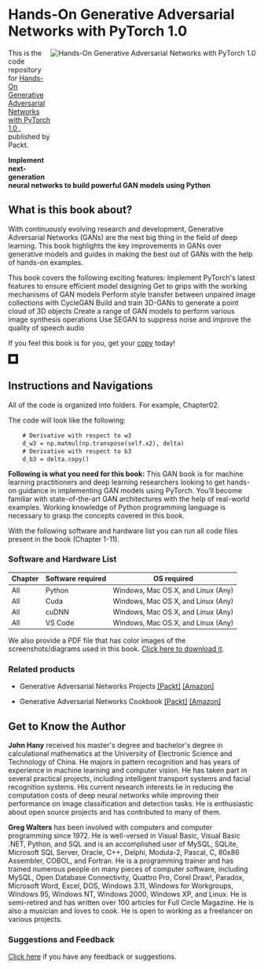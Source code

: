 # Hands-On Generative Adversarial Networks with PyTorch 1.0 

<a href="https://www.packtpub.com/data/hands-on-generative-adversarial-networks-with-pytorch-1-0?utm_source=github&utm_medium=repository&utm_campaign=9781789530513"><img src="https://www.packtpub.com/media/catalog/product/cache/e4d64343b1bc593f1c5348fe05efa4a6/9/7/9781789530513-original.png" alt="Hands-On Generative Adversarial Networks with PyTorch 1.0 " height="256px" align="right"></a>

This is the code repository for [Hands-On Generative Adversarial Networks with PyTorch 1.0 ](https://www.packtpub.com/data/hands-on-generative-adversarial-networks-with-pytorch-1-0?utm_source=github&utm_medium=repository&utm_campaign=9781789530513), published by Packt.

**Implement next-generation neural networks to build powerful GAN models using Python**

## What is this book about?
With continuously evolving research and development, Generative Adversarial Networks (GANs) are the next big thing in the field of deep learning. This book highlights the key improvements in GANs over generative models and guides in making the best out of GANs with the help of hands-on examples.


This book covers the following exciting features:
Implement PyTorch's latest features to ensure efficient model designing 
Get to grips with the working mechanisms of GAN models 
Perform style transfer between unpaired image collections with CycleGAN 
Build and train 3D-GANs to generate a point cloud of 3D objects 
Create a range of GAN models to perform various image synthesis operations 
Use SEGAN to suppress noise and improve the quality of speech audio

If you feel this book is for you, get your [copy](https://www.amazon.com/dp/1789530512) today!

<a href="https://www.packtpub.com/?utm_source=github&utm_medium=banner&utm_campaign=GitHubBanner"><img src="https://raw.githubusercontent.com/PacktPublishing/GitHub/master/GitHub.png" 
alt="https://www.packtpub.com/" border="5" /></a>

## Instructions and Navigations
All of the code is organized into folders. For example, Chapter02.

The code will look like the following:
```
    # Derivative with respect to w3
    d_w3 = np.matmul(np.transpose(self.x2), delta)
    # Derivative with respect to b3
    d_b3 = delta.copy()
```

**Following is what you need for this book:**
This GAN book is for machine learning practitioners and deep learning researchers looking to get hands-on guidance in implementing GAN models using PyTorch. You’ll become familiar with state-of-the-art GAN architectures with the help of real-world examples. Working knowledge of Python programming language is necessary to grasp the concepts covered in this book.

With the following software and hardware list you can run all code files present in the book (Chapter 1-11).
### Software and Hardware List
| Chapter | Software required | OS required |
| -------- | ------------------------------------ | ----------------------------------- |
| All | Python | Windows, Mac OS X, and Linux (Any) |
| All | Cuda | Windows, Mac OS X, and Linux (Any) |
| All | cuDNN | Windows, Mac OS X, and Linux (Any) |
| All | VS Code | Windows, Mac OS X, and Linux (Any) |


We also provide a PDF file that has color images of the screenshots/diagrams used in this book. [Click here to download it](http://www.packtpub.com/sites/default/files/downloads/9781789530513_ColorImages.pdf).

### Related products
* Generative Adversarial Networks Projects  [[Packt]](https://www.packtpub.com/big-data-and-business-intelligence/generative-adversarial-networks-projects?utm_source=github&utm_medium=repository&utm_campaign=9781789136678) [[Amazon]](https://www.amazon.com/dp/1789136679)

* Generative Adversarial Networks Cookbook  [[Packt]](https://www.packtpub.com/big-data-and-business-intelligence/generative-adversarial-networks-cookbook?utm_source=github&utm_medium=repository&utm_campaign=9781789139907) [[Amazon]](https://www.amazon.com/dp/1789139902)


## Get to Know the Author
**John Hany** received his master's degree and bachelor's degree in calculational mathematics at the University of Electronic Science and Technology of China. He majors in pattern recognition and has years of experience in machine learning and computer vision. He has taken part in several practical projects, including intelligent transport systems and facial recognition systems. His current research interests lie in reducing the computation costs of deep neural networks while improving their performance on image classification and detection tasks. He is enthusiastic about open source projects and has contributed to many of them.

**Greg Walters** has been involved with computers and computer programming since 1972. He is well-versed in Visual Basic, Visual Basic .NET, Python, and SQL and is an accomplished user of MySQL, SQLite, Microsoft SQL Server, Oracle, C++, Delphi, Modula-2, Pascal, C, 80x86 Assembler, COBOL, and Fortran. He is a programming trainer and has trained numerous people on many pieces of computer software, including MySQL, Open Database Connectivity, Quattro Pro, Corel Draw!, Paradox, Microsoft Word, Excel, DOS, Windows 3.11, Windows for Workgroups, Windows 95, Windows NT, Windows 2000, Windows XP, and Linux. He is semi-retired and has written over 100 articles for Full Circle Magazine. He is also a musician and loves to cook. He is open to working as a freelancer on various projects.


### Suggestions and Feedback
[Click here](https://docs.google.com/forms/d/e/1FAIpQLSdy7dATC6QmEL81FIUuymZ0Wy9vH1jHkvpY57OiMeKGqib_Ow/viewform) if you have any feedback or suggestions.


